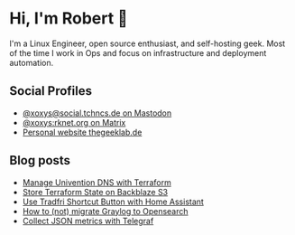 # Hi, I'm Robert 👋

I'm a Linux Engineer, open source enthusiast, and self-hosting geek. Most of the time I work in Ops and focus on infrastructure and deployment automation.

## Social Profiles

- [@xoxys@social.tchncs.de on Mastodon](https://social.tchncs.de/@xoxys)
- [@xoxys:rknet.org on Matrix](https://matrix.to/#/@xoxys:rknet.org)
- [Personal website thegeeklab.de](https://thegeeklab.de/)

## Blog posts

<!-- spellchecker-disable -->
- [Manage Univention DNS with Terraform](https://thegeeklab.de/posts/2022/09/manage-univention-dns-with-terraform/)
- [Store Terraform State on Backblaze S3](https://thegeeklab.de/posts/2022/09/store-terraform-state-on-backblaze-s3/)
- [Use Tradfri Shortcut Button with Home Assistant](https://thegeeklab.de/posts/2022/08/use-tradfri-shortcut-button-with-home-assistant/)
- [How to (not) migrate Graylog to Opensearch](https://thegeeklab.de/posts/2022/07/how-to-not-migrate-graylog-to-opensearch/)
- [Collect JSON metrics with Telegraf](https://thegeeklab.de/posts/2022/03/collect-json-metrics-with-telegraf/)
<!-- spellchecker-enable -->
